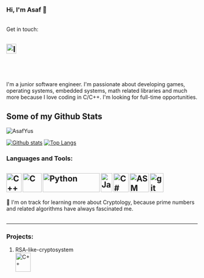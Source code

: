 ### Hi, I'm Asaf 👋  

<br />
Get in touch:  


<a href="https://www.linkedin.com/in/asaf-yusufov-7a9a17169/" target="_blank"><img align="left" alt="linkedin" width="26px" src="https://user-images.githubusercontent.com/39189740/135748026-ee4f4225-6efa-4abb-9694-b3e11187a403.png" /></a>  
<br />
---



<br />

I'm a junior software engineer. I'm passionate about developing games, operating systems, embedded systems,  math related libraries and much more because I love coding in C/C++.
I'm looking for full-time opportunities. 
</p>

## Some of my Github Stats
<p align=left> <img src=https://komarev.com/ghpvc/?username=AsafYus alt=AsafYus /> </p>

[![Github stats](https://github-readme-stats.vercel.app/api?username=AsafYus&show_icons=true&include_all_commits=true)](https://github.com/AsafYus/github-readme-stats)
[![Top Langs](https://github-readme-stats.vercel.app/api/top-langs/?username=AsafYus&layout=compact)](https://github.com/AsafYus/github-readme-stats)


### Languages and Tools:
<a href="https://en.cppreference.com/w/" target="_blank"> <img align="left" alt="C++" width="40x" height="50px" src="https://isocpp.org/files/img/cpp_logo.png"/> </a>
<a href="https://en.cppreference.com/w/c/language" target="_blank"> <img align="left" alt="C" width="50px" height="50px" src="https://img.icons8.com/color/452/c-programming.png"/> </a>
<a href="https://www.python.org" target="_blank"> <img align="left" alt="Python" width="150px" height="50px" src="https://upload.wikimedia.org/wikipedia/commons/f/f8/Python_logo_and_wordmark.svg"/> </a>
<a href="http://oracle.com/java/" target="_blank"> <img align="left" alt="Java" width="30px" height="50px" src="https://upload.wikimedia.org/wikipedia/en/3/30/Java_programming_language_logo.svg"/> </a>
<a href="https://docs.microsoft.com/en-us/dotnet/csharp/" target="_blank"> <img align="left" alt="C#" width="40px" height="50px" src="https://upload.wikimedia.org/wikipedia/commons/0/0d/C_Sharp_wordmark.svg"/> </a>
<a href="https://software.intel.com/content/www/us/en/develop/articles/introduction-to-x64-assembly.html" target="_blank"> <img align="left" alt="ASM" width="50x" height="50px" src="https://hackr.io/tutorials/assembly-language/logo-assembly-language.svg"/> </a>
<a href="https://git-scm.com/" target="_blank"> <img align="left" alt="git" width="36px" height="50px" src="https://www.vectorlogo.zone/logos/git-scm/git-scm-icon.svg"/> </a>   
<br />
----  
🌱 I'm on track for learning more about Cryptology, because prime numbers and related algorithms have always fascinated me.  
<br />

----
### Projects:
<ol>
<li>RSA-like-cryptosystem  
  <br />
 <a href="https://github.com/AsafYus/RSA-like-cryptosystem" target="_blank"> <img align="left" alt="C++" width="40x" height="50px" src="https://upload.wikimedia.org/wikipedia/commons/2/2a/RSA_Security_logo2.svg"/> </a></li>
</ol>



<!--
**AsafYus/AsafYus** is a ✨ _special_ ✨ repository because its `README.md` (this file) appears on your GitHub profile.

Here are some ideas to get you started:

- 🔭 I’m currently working on ...
- 🌱 I’m currently learning ...
- 👯 I’m looking to collaborate on ...
- 🤔 I’m looking for help with ...
- 💬 Ask me about ...
- 📫 How to reach me: ...
- 😄 Pronouns: ...
- ⚡ Fun fact: ...
-->
